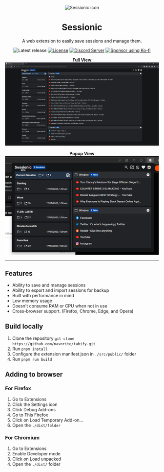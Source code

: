 <div align='center'>

![Sessionic icon](./public/icons/96.png)

# Sessionic

A web extension to easily save sessions and manage them.

![Latest release](https://img.shields.io/github/v/release/navorite/sessionic)
[![License](https://img.shields.io/github/license/navorite/sessionic?color=blue)](./LICENSE)
[![Discord Server](https://img.shields.io/badge/chat-discord-%237289da)](https://discord.gg/HwZ65UBg)
[![Sponsor using Ko-fi](https://img.shields.io/badge/sponsor-Ko--fi-%2300c1fd)](https://ko-fi.com/navorite)

**Full View**
![Screenshot of the extension in Full View mode](./assets/fullview.png)

**Popup View**
![Screenshot of the extension in Popup mode](./assets/popup.png)

</div>

---

## Features

- Ability to save and manage sessions
- Ability to export and import sessions for backup
- Built with performance in mind
- Low memory usage
- Doesn't consume RAM or CPU when not in use
- Cross-browser support. (Firefox, Chrome, Edge, and Opera)

## Build locally

1. Clone the repository `git clone https://github.com/navorite/tabify.git`
2. Run `pnpm install`
3. Configure the extension manifest.json in `./src/public/` folder
4. Run `pnpm run build`

## Adding to browser

### For Firefox

1. Go to Extensions
2. Click the Settings icon
3. Click Debug Add-ons
4. Go to This Firefox
5. Click on Load Temporary Add-on...
6. Open the `./dist/folder`

### For Chromium

1. Go to Extensions
2. Enable Developer mode
3. Click on Load unpacked
4. Open the `./dist/` folder
